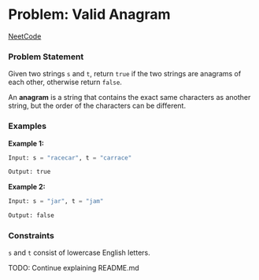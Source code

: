 # Problem: Valid Anagram

[NeetCode](https://neetcode.io/problems/is-anagram)

### Problem Statement

Given two strings `s` and `t`, return `true` if the two strings are anagrams of each other, otherwise return `false`.

An **anagram** is a string that contains the exact same characters as another string, but the order of the characters can be different.

### Examples

**Example 1:**

```python
Input: s = "racecar", t = "carrace"

Output: true
```

**Example 2:**

```python
Input: s = "jar", t = "jam"

Output: false
```

### Constraints

`s` and `t` consist of lowercase English letters.

TODO: Continue explaining README.md
